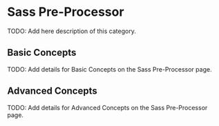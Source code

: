 # Sass Pre-Processor

TODO: Add here description of this category.

## Basic Concepts

TODO: Add details for Basic Concepts on the Sass Pre-Processor page.

## Advanced Concepts

TODO: Add details for Advanced Concepts on the Sass Pre-Processor page.

